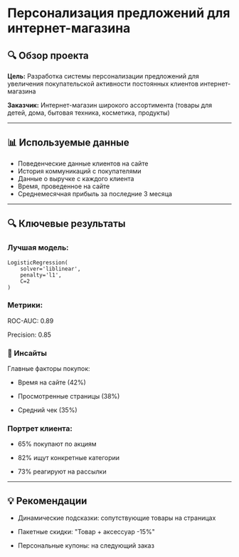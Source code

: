 # Персонализация предложений для интернет-магазина

## 🔍 Обзор проекта
**Цель:** Разработка системы персонализации предложений для увеличения покупательской активности постоянных клиентов интернет-магазина

**Заказчик:** Интернет-магазин широкого ассортимента (товары для детей, дома, бытовая техника, косметика, продукты)

----

## 📊 Используемые данные
- Поведенческие данные клиентов на сайте
- История коммуникаций с покупателями
- Данные о выручке с каждого клиента
- Время, проведенное на сайте
- Среднемесячная прибыль за последние 3 месяца
  
----
## 🔍 Ключевые результаты
### Лучшая модель:
```
LogisticRegression(
    solver='liblinear',
    penalty='l1',
    C=2
)
```
### Метрики:

ROC-AUC: 0.89

Precision: 0.85

### 📌 Инсайты
Главные факторы покупок:

- Время на сайте (42%)

- Просмотренные страницы (38%)

 - Средний чек (35%)

### Портрет клиента:

 - 65% покупают по акциям

 - 82% ищут конкретные категории

 - 73% реагируют на рассылки
   
----

## 💡 Рекомендации
- Динамические подсказки: сопутствующие товары на страницах

- Пакетные скидки: "Товар + аксессуар -15%"

 - Персональные купоны: на следующий заказ


